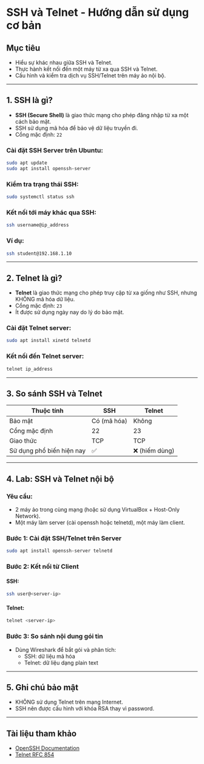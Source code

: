 # SSH và Telnet - Hướng dẫn sử dụng cơ bản

## Mục tiêu
- Hiểu sự khác nhau giữa SSH và Telnet.
- Thực hành kết nối đến một máy từ xa qua SSH và Telnet.
- Cấu hình và kiểm tra dịch vụ SSH/Telnet trên máy ảo nội bộ.

---

## 1. SSH là gì?

- **SSH (Secure Shell)** là giao thức mạng cho phép đăng nhập từ xa một cách bảo mật.
- SSH sử dụng mã hóa để bảo vệ dữ liệu truyền đi.
- Cổng mặc định: `22`

### Cài đặt SSH Server trên Ubuntu:
```bash
sudo apt update
sudo apt install openssh-server
```

### Kiểm tra trạng thái SSH:
```bash
sudo systemctl status ssh
```

### Kết nối tới máy khác qua SSH:
```bash
ssh username@ip_address
```

### Ví dụ:
```bash
ssh student@192.168.1.10
```

---

## 2. Telnet là gì?

- **Telnet** là giao thức mạng cho phép truy cập từ xa giống như SSH, nhưng KHÔNG mã hóa dữ liệu.
- Cổng mặc định: `23`
- Ít được sử dụng ngày nay do lý do bảo mật.

### Cài đặt Telnet server:
```bash
sudo apt install xinetd telnetd
```

### Kết nối đến Telnet server:
```bash
telnet ip_address
```

---

## 3. So sánh SSH và Telnet

| Thuộc tính        | SSH                         | Telnet                      |
|-------------------|------------------------------|-----------------------------|
| Bảo mật            | Có (mã hóa)                  | Không                        |
| Cổng mặc định       | 22                           | 23                          |
| Giao thức           | TCP                         | TCP                         |
| Sử dụng phổ biến hiện nay | ✅                      | ❌ (hiếm dùng)              |

---

## 4. Lab: SSH và Telnet nội bộ

### Yêu cầu:
- 2 máy ảo trong cùng mạng (hoặc sử dụng VirtualBox + Host-Only Network).
- Một máy làm server (cài openssh hoặc telnetd), một máy làm client.

### Bước 1: Cài đặt SSH/Telnet trên Server
```bash
sudo apt install openssh-server telnetd
```

### Bước 2: Kết nối từ Client

#### SSH:
```bash
ssh user@<server-ip>
```

#### Telnet:
```bash
telnet <server-ip>
```

### Bước 3: So sánh nội dung gói tin

- Dùng Wireshark để bắt gói và phân tích:
    - SSH: dữ liệu mã hóa
    - Telnet: dữ liệu dạng plain text

---

## 5. Ghi chú bảo mật

- KHÔNG sử dụng Telnet trên mạng Internet.
- SSH nên được cấu hình với khóa RSA thay vì password.

---

## Tài liệu tham khảo

- [OpenSSH Documentation](https://www.openssh.com/manual.html)
- [Telnet RFC 854](https://tools.ietf.org/html/rfc854)
